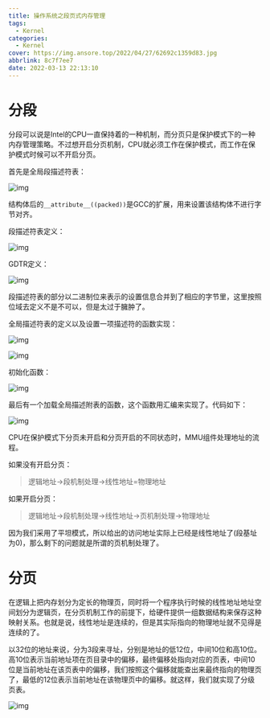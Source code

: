 ```yaml
---
title: 操作系统之段页式内存管理
tags:
  - Kernel
categories:
  - Kernel
cover: https://img.ansore.top/2022/04/27/62692c1359d83.jpg
abbrlink: 8c7f7ee7
date: 2022-03-13 22:13:10
---
```


# 分段

分段可以说是Intel的CPU一直保持着的一种机制，而分页只是保护模式下的一种内存管理策略。不过想开启分页机制，CPU就必须工作在保护模式，而工作在保护模式时候可以不开启分页。

首先是全局段描述符表：

![img](https://img.ansore.top/2022/05/01/626e273208ebe.png)

结构体后的`__attribute__((packed))`是GCC的扩展，用来设置该结构体不进行字节对齐。

段描述符表定义：

![img](https://img.ansore.top/2022/05/01/626e2734eec89.png)

GDTR定义：

![img](https://img.ansore.top/2022/05/01/626e2736d64b9.png)

段描述符表的部分以二进制位来表示的设置信息合并到了相应的字节里，这里按照位域去定义不是不可以，但是太过于臃肿了。

全局描述符表的定义以及设置一项描述符的函数实现：

![img](https://img.ansore.top/2022/05/01/626e273ae3643.png)

![img](https://img.ansore.top/2022/05/01/626e273f1aa6c.png)

初始化函数：

![img](https://img.ansore.top/2022/05/01/626e27418f188.png)

最后有一个加载全局描述附表的函数，这个函数用汇编来实现了。代码如下：

![img](https://img.ansore.top/2022/05/01/626e27480f7c4.png)

CPU在保护模式下分页未开启和分页开启的不同状态时，MMU组件处理地址的流程。

如果没有开启分页：

> 逻辑地址->段机制处理->线性地址=物理地址

如果开启分页：

> 逻辑地址->段机制处理->线性地址->页机制处理->物理地址

因为我们采用了平坦模式，所以给出的访问地址实际上已经是线性地址了(段基址为0)，那么剩下的问题就是所谓的页机制处理了。

# 分页

在逻辑上把内存划分为定长的物理页，同时将一个程序执行时候的线性地址地址空间划分为逻辑页，在分页机制工作的前提下，给硬件提供一组数据结构来保存这种映射关系。也就是说，线性地址是连续的，但是其实际指向的物理地址就不见得是连续的了。

以32位的地址来说，分为3段来寻址，分别是地址的低12位，中间10位和高10位。高10位表示当前地址项在页目录中的偏移，最终偏移处指向对应的页表，中间10位是当前地址在该页表中的偏移，我们按照这个偏移就能查出来最终指向的物理页了，最低的12位表示当前地址在该物理页中的偏移。就这样，我们就实现了分级页表。

![img](https://img.ansore.top/2022/05/01/626e274883a77.png)

